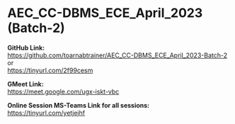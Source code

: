 # AEC_CC-DBMS_ECE_April_2023 (Batch-2)

**GitHub Link:**<br>
https://github.com/toarnabtrainer/AEC_CC-DBMS_ECE_April_2023-Batch-2<br>
or<br>
https://tinyurl.com/2f99cesm<br>

**GMeet Link:**<br>
https://meet.google.com/ugx-iskt-vbc

**Online Session MS-Teams Link for all sessions:**<br>
https://tinyurl.com/yetjejhf

